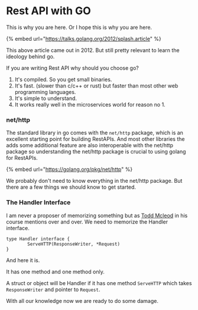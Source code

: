 # Rest API with GO

This is why you are here. Or I hope this is why you are here.

{% embed url="https://talks.golang.org/2012/splash.article" %}

This above article came out in 2012. But still pretty relevant to learn the ideology behind go.

If you are writing Rest API why should you choose go?

1. It's compiled. So you get small binaries.
2. It's fast. \(slower than c/c++ or rust\) but faster than most other web programming languages.
3. It's simple to understand.
4. It works really well in the microservices world for reason no 1.

### net/http

The standard library in go comes with the `net/http` package, which is an excellent starting point for building RestAPIs. And most other libraries the adds some additional feature are also interoperable with the net/http package so understanding the net/http package is crucial to using golang for RestAPIs.

{% embed url="https://golang.org/pkg/net/http" %}

We probably don't need to know everything in the net/http package. But there are a few things we should know to get started.

### The Handler Interface

I am never a proposer of memorizing something but as [Todd Mcleod](https://twitter.com/Todd_McLeod) in his course mentions over and over. We need to memorize the Handler interface.

```text
type Handler interface {
        ServeHTTP(ResponseWriter, *Request)
}
```

And here it is. 

It has one method and one method only.

A struct or object will be Handler if it has one method `ServeHTTP` which takes `ResponseWriter` and pointer to `Request`. 



With all our knowledge now we are ready to do some damage.

